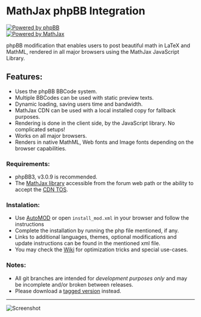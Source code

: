 # MathJax phpBB Integration #

[![Powered by phpBB][1]][2]  
[![Powered by MathJax][3]][4]

phpBB modification that enables users to post beautiful math in LaTeX and MathML, rendered in all major browsers using the MathJax JavaScript Library.

## Features: ##
* Uses the phpBB BBCode system.
* Multiple BBCodes can be used with static preview texts.
* Dynamic loading, saving users time and bandwidth.
* MathJax CDN can be used with a local installed copy for fallback purposes.
* Rendering is done in the client side, by the JavaScript library. No complicated setups!
* Works on all major browsers.
* Renders in native MathML, Web fonts and Image fonts depending on the browser capabilities.

### Requirements: ###
* phpBB3, v3.0.9 is recommended.
* The [MathJax library][5] accessible from the forum web path or the ability to accept the [CDN TOS][6].

### Instalation: ###
* Use [AutoMOD][7] or open `install_mod.xml` in your browser and follow the instructions
* Complete the installation by running the php file mentioned, if any.
* Links to additional languages, themes, optional modifications and update instructions can be found in the mentioned xml file.
* You may check the [Wiki][8] for optimization tricks and special use-cases.

### Notes: ###
* All git branches are intended for *development purposes only* and may be incomplete and/or broken between releases.
 * Please download a [tagged version][9] instead.

*****************

![Screenshot][10]

 [1]: https://github.com/sergio91pt/MathJax-phpBB-Integration/raw/master/contrib/images/phpbb.png
 [2]: http://www.phpbb.com
 [3]: https://github.com/sergio91pt/MathJax-phpBB-Integration/raw/master/contrib/images/mathjax.gif
 [4]: http://www.mathjax.org/
 [5]: http://www.mathjax.org/download/
 [6]: http://www.mathjax.org/download/mathjax-cdn-terms-of-service/
 [7]: http://www.phpbb.com/mods/automod/
 [8]: https://github.com/sergio91pt/MathJax-phpBB-Integration/wiki
 [9]: https://github.com/sergio91pt/MathJax-phpBB-Integration/archives/master
 [10]: https://github.com/sergio91pt/MathJax-phpBB-Integration/raw/master/contrib/images/screenshot2.png